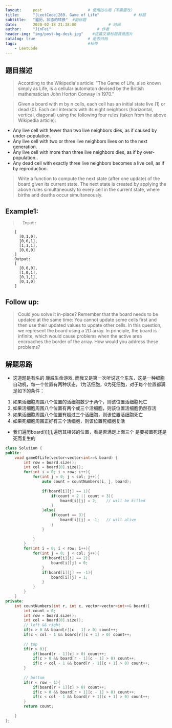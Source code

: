 ```yaml
---
layout:     post                    # 使用的布局（不需要改） 
title:      "[LeetCode]289. Game of Life"               # 标题  
subtitle:   "遍历，状态的转换"  #副标题 
date:       2020-02-18 21:38:00              # 时间 
author:     "JinFei"                    # 作者 
header-img: "img/post-bg-desk.jpg"    #这篇文章标题背景图片 
catalog: true                       # 是否归档 
tags:                               #标签     
    - LeetCode
---
```


## 题目描述
> According to the Wikipedia's article: "The Game of Life, also known simply as Life, is a cellular automaton devised by the British mathematician John Horton Conway in 1970."

> Given a board with m by n cells, each cell has an initial state live (1) or dead (0). Each cell interacts with its eight neighbors (horizontal, vertical, diagonal) using the following four rules (taken from the above Wikipedia article):

- Any live cell with fewer than two live neighbors dies, as if caused by under-population.
- Any live cell with two or three live neighbors lives on to the next generation.
- Any live cell with more than three live neighbors dies, as if by over-population..
- Any dead cell with exactly three live neighbors becomes a live cell, as if by reproduction.
  
> Write a function to compute the next state (after one update) of the board given its current state. The next state is created by applying the above rules simultaneously to every cell in the current state, where births and deaths occur simultaneously.
## Example1:
 
>       Input: 
        [
          [0,1,0],
          [0,0,1],
          [1,1,1],
          [0,0,0]
        ]
        Output: 
        [
          [0,0,0],
          [1,0,1],
          [0,1,1],
          [0,1,0]
        ]

## Follow up:
> Could you solve it in-place? Remember that the board needs to be updated at the same time: You cannot update some cells first and then use their updated values to update other cells.
In this question, we represent the board using a 2D array. In principle, the board is infinite, which would cause problems when the active area encroaches the border of the array. How would you address these problems?

## 解题思路

- 这道题是有名的 康威生命游戏, 而我又是第一次听说这个东东，这是一种细胞自动机，每一个位置有两种状态，1为活细胞，0为死细胞，对于每个位置都满足如下的条件：
1. 如果活细胞周围八个位置的活细胞数少于两个，则该位置活细胞死亡
2. 如果活细胞周围八个位置有两个或三个活细胞，则该位置活细胞仍然存活
3. 如果活细胞周围八个位置有超过三个活细胞，则该位置活细胞死亡
4. 如果死细胞周围正好有三个活细胞，则该位置死细胞复活
- 我们遍历board[i][j],遍历其相邻的位置，看是否满足上面三个 是要被置死还是死而复生的

```C++
class Solution {
public:
    void gameOfLife(vector<vector<int>>& board) {
        int row = board.size();
        int col = board[0].size();
        for(int i = 0; i < row; i++){
            for(int j = 0; j < col; j++){
                auto count = countNumbers(i, j, board);
                
                if(board[i][j] == 1){
                    if(count < 2 || count > 3){
                        board[i][j] = 2;    // will be killed
                    }
                }else{
                    if(count == 3){
                        board[i][j] = -1;   // will alive
                    }
                }
                
            }
        }
        for(int i = 0; i < row; i++){
            for(int j = 0; j < col; j++){
                if(board[i][j] == 2){
                    board[i][j] = 0;
                }
                if(board[i][j] == -1){
                    board[i][j] = 1;
                }
            }
        }
    }
private:
    int countNumbers(int r, int c, vector<vector<int>>& board){
        int count = 0;
        int row = board.size();
        int col = board[0].size();
        // left && right
        if(c > 0 && board[r][c - 1] > 0) count++;
        if(c < col - 1 && board[r][c + 1] > 0) count++;
        
        // top
        if(r > 0){
            if(board[r - 1][c] > 0) count++;
            if(c > 0 && board[r - 1][c - 1] > 0) count++;
            if(c < col - 1 && board[r - 1][c + 1] > 0) count++;
        }
        
        // bottom
        if(r < row - 1){
            if(board[r + 1][c] > 0) count++;
            if(c > 0 && board[r + 1][c - 1] > 0) count++;
            if(c < col - 1 && board[r + 1][c + 1] > 0) count++;
        }
        return count;
        
    }
};
```

